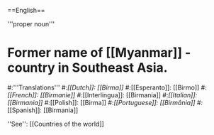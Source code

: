 ==English==

'''proper noun'''

# Former name of [[Myanmar]] - country in Southeast Asia.
#:'''Translations'''
#:*[[Dutch]]: [[Birma]]
#:*[[Esperanto]]: [[Birmo]]
#:*[[French]]: [[Birmanie]]
#:*[[Interlingua]]: [[Birmania]]
#:*[[Italian]]: [[Birmania]]
#:*[[Polish]]: [[Birma]]
#:*[[Portuguese]]: [[Birmânia]]
#:*[[Spanish]]: [[Birmania]]

''See'': [[Countries of the world]]